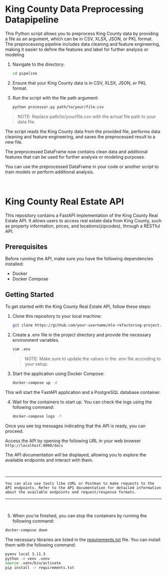 #  King County Data Preprocessing Datapipeline

This Python script allows you to preprocess King County data by providing a file as an argument, which can be in CSV, XLSX, JSON, or PKL format. The preprocessing pipeline includes data cleaning and feature engineering, making it easier to define the features and label for further analysis or modeling

1. Navigate to the directory:
    ```bash
    cd pipeline
    ```

2. Ensure that your King County data is in CSV, XLSX, JSON, or PKL format.


3. Run the script with the file path argument:
    ```bash
    python processor.py path/to/your/file.csv
    ````
> NOTE: Replace path/to/your/file.csv with the actual file path to your data file.

The script reads the King County data from the provided file, performs data cleaning and feature engineering, and saves the preprocessed result to a new file.

The preprocessed DataFrame now contains clean data and additional features that can be used for further analysis or modeling purposes.

You can use the preprocessed DataFrame in your code or another script to train models or perform additional analysis.


<br>

# King County Real Estate API

This repository contains a FastAPI implementation of the King County Real Estate API. It allows users to access real estate data from King County, such as property information, prices, and locations(zipcodes), through a RESTful API.

## Prerequisites

Before running the API, make sure you have the following dependencies installed:
- Docker
- Docker Compose

## Getting Started
To get started with the King County Real Estate API, follow these steps:

1. Clone this repository to your local machine:
    ```bash
    git clone https://github.com/your-username/mle-refactoring-project.git
    ```

2. Create a .env file in the project directory and provide the necessary environment variables.
    ```bash
    vim .env
    ```
    >NOTE: Make sure to update the values in the .env file according to your setup.
3. Start the application using Docker Compose:
    ```bash
    docker-compose up -d
    ```
This will start the FastAPI application and a PostgreSQL database container.

4. Wait for the containers to start up. You can check the logs using the following command:
    ```bash
    docker-compose logs -f
    ```
Once you see log messages indicating that the API is ready, you can proceed.

Access the API by opening the following URL in your web browser ```http://localhost:8000/docs```

The API documentation will be displayed, allowing you to explore the available endpoints and interact with them.


<br>

___
```
You can also use tools like cURL or Postman to make requests to the API endpoints. Refer to the API documentation for detailed information about the available endpoints and request/response formats.
```
___

<br>

5. When you're finished, you can stop the containers by running the following command:

```bash
docker-compose down
````

The necessary libraries are listed in the [requirements.txt](./requirements.txt) file. You can install them with the following command:

```bash
pyenv local 3.11.3
python -m venv .venv
source .venv/bin/activate
pip install -r requirements.txt
```
